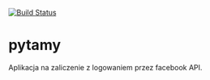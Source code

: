 <p><a href="https://travis-ci.org/jaca22/pytamyApp"><img src="https://camo.githubusercontent.com/d587c6b473f601bd6ff9c5c03c281ed917ce6b84/68747470733a2f2f7472617669732d63692e6f72672f77627a796c2f727562792d696e74726f2e7376673f6272616e63683d6d6173746572" alt="Build Status" data-canonical-src="https://travis-ci.org/jaca22/pytamyApp.svg?branch=master" style="max-width:100%;"></a></p>

pytamy
==============
Aplikacja na zaliczenie z logowaniem przez facebook API.



